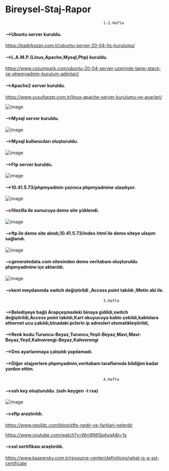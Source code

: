 # Bireysel-Staj-Rapor

                                               1-2.Hafta
#### -->Ubuntu server kuruldu.

https://kadirkozan.com.tr/ubuntu-server-20-04-lts-kurulumu/

#### -->L.A.M.P.(Linux,Apache,Mysql,Php) kuruldu.

https://www.cozumpark.com/ubuntu-20-04-server-uzerinde-lamp-stack-ve-phpmyadmin-kurulum-adimlari/

#### -->Apache2 server kuruldu.

https://www.yusufsezer.com.tr/linux-apache-server-kurulumu-ve-ayarlari/


![image](https://user-images.githubusercontent.com/88130984/183596904-dc268104-2ede-42b7-9ebe-13a02af8f879.png)

#### -->Mysql server kuruldu.
![image](https://user-images.githubusercontent.com/88130984/183597177-963b6bb3-93e1-4ddd-8e1d-286b9eb22976.png)

#### -->Mysql kullanıcıları oluşturuldu.
![image](https://user-images.githubusercontent.com/88130984/183597291-178140c6-3ed2-4328-bf3f-434aaf156a6b.png)

#### -->Ftp server kuruldu.
![image](https://user-images.githubusercontent.com/88130984/183597440-e028145c-f0a2-4033-bb10-66eda986f465.PNG)

#### -->10.41.5.73/phpmyadmin  yazınca phpmyadmine ulaşılıyor.
![image](https://user-images.githubusercontent.com/88130984/183598404-551e2772-cee5-4867-a979-6743ea7eea6d.png)

#### -->filezilla ile sunucuya demo site yüklendi.
![image](https://user-images.githubusercontent.com/88130984/183600092-d739f813-50fb-48aa-9c10-2e771a150896.PNG)

#### -->ftp ile demo site alındı,10.41.5.73/index.html  ile demo siteye ulaşım sağlandı.
![image](https://user-images.githubusercontent.com/88130984/183597558-824c23bb-4f3d-450c-a678-ac32faadff94.png)

#### -->generatedata.com sitesinden demo veritabanı oluşturuldu phpmyadmine içe aktarıldı.
![image](https://user-images.githubusercontent.com/88130984/183599565-18c938cb-9da2-4d66-9a1c-d4750a4e91c3.png)

#### -->kent meydanında switch değiştirildi ,Access point takıldı ;Metin abi ile. 
                                               3.Hafta
#### -->Belediyeye bağlı Arapçeşmedeki binaya gidildi,switch değiştirildi,Access point takıldı,Kart okuyucuya kablo çekildi,kablolara ethernet ucu çakıldı,binadaki pclerin ip adresleri otomatikleştirildi,
#### -->Renk kodu:Turuncu-Beyaz,Turuncu,Yeşil-Beyaz,Mavi,Mavi-Beyaz,Yeşil,Kahverengi-Beyaz,Kahverengi
#### -->Dns ayarlanmaya çalışıldı yapılamadı.
#### -->Diğer stajyerlere phpmyadmin,veritabanı taraflarında bildiğim kadar yardım ettim.
                                               4.Hafta
#### -->ssh key oluşturuldu. (ssh-keygen -t rsa)

![image](https://user-images.githubusercontent.com/88130984/183594977-5b736d81-2d84-4efb-859a-0542ecf485bf.png)

#### -->sftp araştırıldı.

https://www.nesildc.com/blog/sftp-nedir-ve-farklari-nelerdir

https://www.youtube.com/watch?v=Wm9N6SpAsqA&t=1s

#### -->ssl sertifikası araştırıldı.
https://www.kaspersky.com.tr/resource-center/definitions/what-is-a-ssl-certificate



